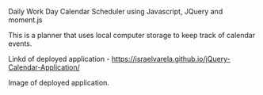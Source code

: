 Daily Work Day Calendar Scheduler using Javascript, JQuery and moment.js

This is a planner that uses local computer storage to keep track of calendar events.

Linkd of deployed application - https://israelvarela.github.io/jQuery-Calendar-Application/

Image of deployed application.

